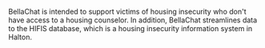 BellaChat is intended to support victims of housing insecurity who don't have access to a housing counselor. In addition, BellaChat streamlines data to the HIFIS database, which is a housing insecurity information 
system in Halton. 
